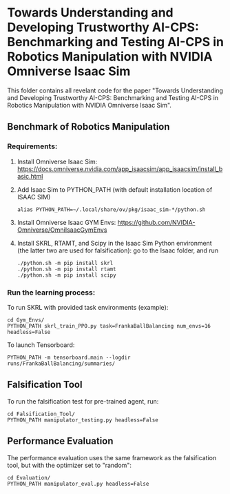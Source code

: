# Towards Understanding and Developing Trustworthy AI-CPS: Benchmarking and Testing AI-CPS in Robotics Manipulation with NVIDIA Omniverse Isaac Sim
This folder contains all revelant code for the paper "Towards Understanding and Developing Trustworthy AI-CPS: Benchmarking and Testing AI-CPS in Robotics Manipulation with NVIDIA Omniverse Isaac Sim".

## Benchmark of Robotics Manipulation 

### Requirements:
1. Install Omniverse Isaac Sim: https://docs.omniverse.nvidia.com/app_isaacsim/app_isaacsim/install_basic.html
2. Add Isaac Sim to PYTHON_PATH (with default installation location of ISAAC SIM)
   ```
   alias PYTHON_PATH=~/.local/share/ov/pkg/isaac_sim-*/python.sh
   ```
    
2. Install Omniverse Isaac GYM Envs: https://github.com/NVIDIA-Omniverse/OmniIsaacGymEnvs
3. Install SKRL, RTAMT, and Scipy in the Isaac Sim Python environment (the latter two are used for falsification): go to the Isaac folder, and run
   ```
   ./python.sh -m pip install skrl
   ./python.sh -m pip install rtamt
   ./python.sh -m pip install scipy
   ```
   
### Run the learning process:

To run SKRL with provided task environments (example):
```
cd Gym_Envs/
PYTHON_PATH skrl_train_PPO.py task=FrankaBallBalancing num_envs=16 headless=False
```

To launch Tensorboard: 
```
PYTHON_PATH -m tensorboard.main --logdir runs/FrankaBallBalancing/summaries/
```

## Falsification Tool
To run the falsification test for pre-trained agent, run:
```
cd Falsification_Tool/
PYTHON_PATH manipulator_testing.py headless=False
```

## Performance Evaluation
The performance evaluation uses the same framework as the falsification tool, but with the optimizer set to "random":
```
cd Evaluation/
PYTHON_PATH manipulator_eval.py headless=False
```
